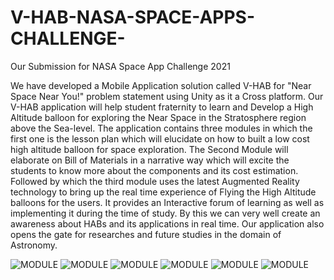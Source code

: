 # V-HAB-NASA-SPACE-APPS-CHALLENGE-
Our Submission for NASA Space App Challenge 2021

We have developed a Mobile Application solution called V-HAB for "Near Space Near You!" problem statement using Unity as it a Cross platform. Our V-HAB  application will help student fraternity to learn and Develop a High Altitude balloon for exploring the Near Space in the Stratosphere region above the Sea-level. The application contains three modules in which the first one is the lesson plan which will elucidate on how to built a low cost high altitude balloon for space exploration. The Second Module will elaborate on Bill of Materials in a narrative way which will excite the students to know more about the components and its cost estimation. Followed by which the third module uses the latest Augmented Reality technology to bring up the real time experience of Flying the High Altitude balloons for the users. It provides an Interactive forum of learning as well as implementing it during the time of study. By this we can very well create an awareness about HABs and its applications in real time. Our application also opens the gate for researches and future studies in the domain of Astronomy.


![MODULE](https://github.com/ShyamDev12/V-HAB-NASA-SPACE-APPS-CHALLENGE-/blob/main/ar1.png)
![MODULE](https://github.com/ShyamDev12/V-HAB-NASA-SPACE-APPS-CHALLENGE-/blob/main/ar2.png)
![MODULE](https://github.com/ShyamDev12/V-HAB-NASA-SPACE-APPS-CHALLENGE-/blob/main/ar3.png)
![MODULE](https://github.com/ShyamDev12/V-HAB-NASA-SPACE-APPS-CHALLENGE-/blob/main/ar4.png)
![MODULE](https://github.com/ShyamDev12/V-HAB-NASA-SPACE-APPS-CHALLENGE-/blob/main/ar5.png)
![MODULE](https://github.com/ShyamDev12/V-HAB-NASA-SPACE-APPS-CHALLENGE-/blob/main/ar6.png)






